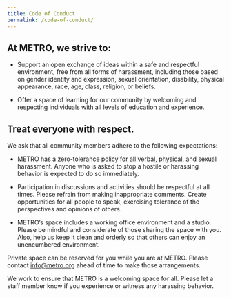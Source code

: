 ```yaml
---
title: Code of Conduct
permalink: /code-of-conduct/
---
```


## At METRO, we strive to:

* Support an open exchange of ideas within a safe and respectful environment, free from all forms of harassment, including those based on gender identity and expression, sexual orientation, disability, physical appearance, race, age, class, religion, or beliefs.

* Offer a space of learning for our community by welcoming and respecting individuals with all levels of education and experience.

## Treat everyone with respect.

We ask that all community members adhere to the following expectations:

* METRO has a zero-tolerance policy for all verbal, physical, and sexual harassment. Anyone who is asked to stop a hostile or harassing behavior is expected to do so immediately.

* Participation in discussions and activities should be respectful at all times. Please refrain from making inappropriate comments. Create opportunities for all people to speak, exercising tolerance of the perspectives and opinions of others.

* METRO’s space includes a working office environment and a studio. Please be mindful and considerate of those sharing the space with you. Also, help us keep it clean and orderly so that others can enjoy an unencumbered environment.

Private space can be reserved for you while you are at METRO. Please contact [info@metro.org](mailto:info@metro.org) ahead of time to make those arrangements.

We work to ensure that METRO is a welcoming space for all. Please let a staff member know if you experience or witness any harassing behavior. 
